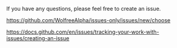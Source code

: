 If you have any questions, please feel free to create an issue.

https://github.com/WolfreeAlpha/issues-only/issues/new/choose

https://docs.github.com/en/issues/tracking-your-work-with-issues/creating-an-issue
